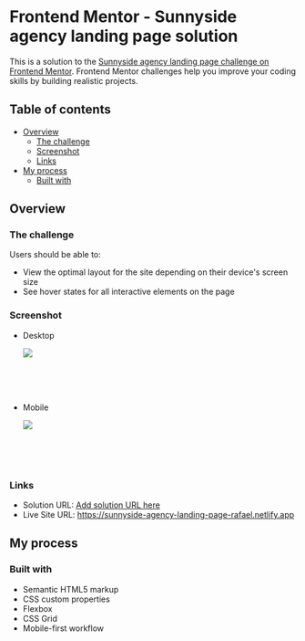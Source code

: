 # Frontend Mentor - Sunnyside agency landing page solution

This is a solution to the [Sunnyside agency landing page challenge on Frontend Mentor](https://www.frontendmentor.io/challenges/sunnyside-agency-landing-page-7yVs3B6ef). Frontend Mentor challenges help you improve your coding skills by building realistic projects.

## Table of contents

- [Overview](#overview)
  - [The challenge](#the-challenge)
  - [Screenshot](#screenshot)
  - [Links](#links)
- [My process](#my-process)
  - [Built with](#built-with)

## Overview

### The challenge

Users should be able to:

- View the optimal layout for the site depending on their device's screen size
- See hover states for all interactive elements on the page

### Screenshot

  - Desktop
  
    ![](images/desktop.png)
    
    <br>
    <br>
    <br>
    
  - Mobile
  
    ![](images/mobile.png)

    <br>
    <br>
    <br>

### Links

- Solution URL: [Add solution URL here](https://your-solution-url.com)
- Live Site URL: https://sunnyside-agency-landing-page-rafael.netlify.app

## My process

### Built with

- Semantic HTML5 markup
- CSS custom properties
- Flexbox
- CSS Grid
- Mobile-first workflow

